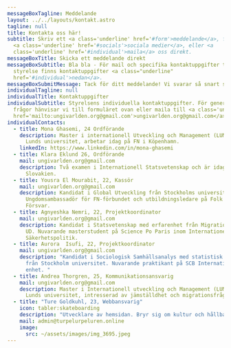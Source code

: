 ```yaml
---
messageBoxTagline: Meddelande
layout: ../../layouts/kontakt.astro
tagline: null
title: Kontakta oss här!
subtitle: Skriv ett <a class='underline' href='#form'>meddelande</a>, följ våra
  <a class='underline' href='#socials'>sociala medier</a>, eller <a
  class='underline' href='#individual'>maila</a> oss direkt.
messageBoxTitle: Skicka ett meddelande direkt
messageBoxSubtitle: Bla bla - För mail och specifika kontaktuppgifter till vår
  styrelse finns kontaktuppgifter <a class="underline"
  href='#individual'>nedan</a>.
messageBoxSubmitMessage: Tack för ditt meddelande! Vi svarar så snart som möjligt.
individualTagline: null
individualTitle: Kontaktuppgifter
individualSubtitle: Styrelsens individuella kontaktuppgifter. För generella
  frågor hänvisar vi till formuläret ovan eller maila till <a class='underline'
  href='mailto:ungivarlden.org@gmail.com'>ungivarlden.org@gmail.com</a>
individualContacts:
  - title: Mona Ghasemi, 24 Ordförande
    description: Master i internationell Utveckling och Management (LUMID) från
      Lunds universitet, arbetar idag på FN i Köpenhamn.
    linkedIn: https://www.linkedin.com/in/mona-ghasemi
  - title: Klara Eklund 26, Ordförande
    mail: ungivarlden.org@gmail.com
    description: Två examen i Internationell Statsvetenskap och är idag EU trainee i
      Slovakien.
  - title: Yousra El Mourabit, 22, Kassör
    mail: ungivarlden.org@gmail.com
    description: Kandidat i Global Utveckling från Stockholms universitet.
      Ungdomsambassadör för FN-förbundet och utbildningsledare på Folk och
      Försvar.
  - title: Agnyeshka Nemri, 22, Projektkoordinator
    mail: ungivarlden.org@gmail.com
    description: Kandidat i Statsvetenskap med erfarenhet från Migrationsverket och
      UD. Nuvarande masterstudent på Science Po Paris inom Internationell
      Säkerhetspolitik.
  - title: Aurora  Isufi, 22, Projektkoordinator
    mail: ungivarlden.org@gmail.com
    description: "Kandidat i Sociologisk Samhällsanalys med statistisk fördjupning
      från Stockholm universitet. Nuvarande praktikant på SCB Internationella
      enhet. "
  - title: Andrea Thorgren, 25, Kommunikationsansvarig
    mail: ungivarlden.org@gmail.com
    description: Master i Internationell utveckling och Management (LUMID) från
      Lunds universitet, intresserad av jämställdhet och migrationsfrågor.
  - title: "Ture Goldkuhl, 23, Webbansvarig"
    icon: tabler:skateboarding
    description: "Utvecklare av hemsidan. Bryr sig om kultur och hållbarhet."
    mail: admin@turpelurpeluren.online
    image: 
      src: ~/assets/images/img_3695.jpeg
---
```

